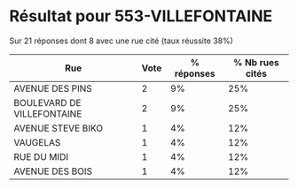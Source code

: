 # Résultat pour 553-VILLEFONTAINE

Sur 21 réponses dont 8 avec une rue cité (taux réussite 38%)

| Rue | Vote | % réponses | % Nb rues cités|
|-----|------|------------|----------------|
| AVENUE DES PINS | 2 | 9% | 25%|
| BOULEVARD DE VILLEFONTAINE | 2 | 9% | 25%|
| AVENUE STEVE BIKO | 1 | 4% | 12%|
| VAUGELAS | 1 | 4% | 12%|
| RUE DU MIDI | 1 | 4% | 12%|
| AVENUE DES BOIS | 1 | 4% | 12%|
